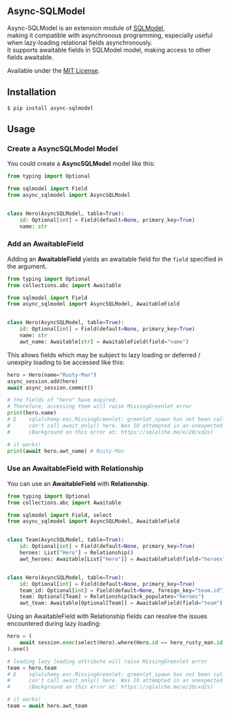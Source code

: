 ## Async-SQLModel

Async-SQLModel is an extension module of [SQLModel](https://sqlmodel.tiangolo.com/),  
making it compatible with asynchronous programming, especially useful when lazy-loading relational fields asynchronously.  
It supports awaitable fields in SQLModel model, making access to other fields awaitable.

Available under the [MIT License](./LICENSE).

## Installation

```
$ pip install async-sqlmodel
```

## Usage

### Create a AsyncSQLModel Model

You could create a **AsyncSQLModel** model like this:

```python
from typing import Optional

from sqlmodel import Field
from async_sqlmodel import AsyncSQLModel


class Hero(AsyncSQLModel, table=True):
    id: Optional[int] = Field(default=None, primary_key=True)
    name: str
```

### Add an AwaitableField

Adding an **AwaitableField** yields an awaitable field for the `field` specified in the argument.

```python
from typing import Optional
from collections.abc import Awaitable

from sqlmodel import Field
from async_sqlmodel import AsyncSQLModel, AwaitableField


class Hero(AsyncSQLModel, table=True):
    id: Optional[int] = Field(default=None, primary_key=True)
    name: str
    awt_name: Awaitable[str] = AwaitableField(field="name")
```

This allows fields which may be subject to lazy loading or deferred / unexpiry loading to be accessed like this:

```python
hero = Hero(name="Rusty-Man")
async_session.add(hero)
await async_session.commit()

# the fields of "hero" have expired.
# Therefore, accessing them will raise MissingGreenlet error
print(hero.name)
# E    sqlalchemy.exc.MissingGreenlet: greenlet_spawn has not been called; 
#      can't call await_only() here. Was IO attempted in an unexpected place? 
#      (Background on this error at: https://sqlalche.me/e/20/xd2s) 

# it works!
print(await hero.awt_name) # Rusty-Man
```

### Use an AwaitableField with Relationship

You can use an **AwaitableField** with **Relationship**.

```python
from typing import Optional
from collections.abc import Awaitable

from sqlmodel import Field, select
from async_sqlmodel import AsyncSQLModel, AwaitableField


class Team(AsyncSQLModel, table=True):
    id: Optional[int] = Field(default=None, primary_key=True)
    heroes: List["Hero"] = Relationship()
    awt_heroes: Awaitable[List["Hero"]] = AwaitableField(field="heroes")


class Hero(AsyncSQLModel, table=True):
    id: Optional[int] = Field(default=None, primary_key=True)
    team_id: Optional[int] = Field(default=None, foreign_key="team.id")
    team: Optional[Team] = Relationship(back_populates="heroes")
    awt_team: Awaitable[Optional[Team]] = AwaitableField(field="team")
```

Using an AwaitableField with Relationship fields can resolve the issues encountered during lazy loading:

```python
hero = (
    await session.exec(select(Hero).where(Hero.id == hero_rusty_man.id))
).one()

# loading lazy loading attribute will raise MissingGreenlet error
team = hero.team 
# E    sqlalchemy.exc.MissingGreenlet: greenlet_spawn has not been called; 
#      can't call await_only() here. Was IO attempted in an unexpected place? 
#      (Background on this error at: https://sqlalche.me/e/20/xd2s) 

# it works!
team = await hero.awt_team
```